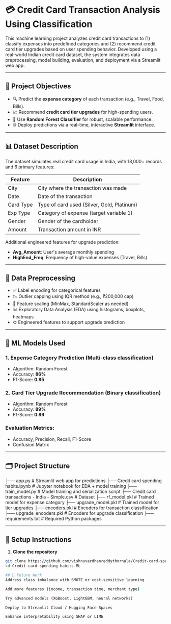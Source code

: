 # 💳 Credit Card Transaction Analysis Using Classification

This machine learning project analyzes credit card transactions to (1) classify expenses into predefined categories and (2) recommend credit card tier upgrades based on user spending behavior. Developed using a real-world Indian credit card dataset, the system integrates data preprocessing, model building, evaluation, and deployment via a Streamlit web app.

---

## 📌 Project Objectives

- 🔍 Predict the **expense category** of each transaction (e.g., Travel, Food, Bills).
- 📈 Recommend **credit card tier upgrades** for high-spending users.
- 🧠 Use **Random Forest Classifier** for robust, scalable performance.
- 🌐 Deploy predictions via a real-time, interactive **Streamlit** interface.

---

## 📊 Dataset Description

The dataset simulates real credit card usage in India, with 18,000+ records and 6 primary features:

| Feature     | Description                                      |
|-------------|--------------------------------------------------|
| City        | City where the transaction was made              |
| Date        | Date of the transaction                          |
| Card Type   | Type of card used (Silver, Gold, Platinum)       |
| Exp Type    | Category of expense (target variable 1)          |
| Gender      | Gender of the cardholder                         |
| Amount      | Transaction amount in INR                        |

Additional engineered features for upgrade prediction:
- **Avg_Amount**: User's average monthly spending
- **HighEnd_Freq**: Frequency of high-value expenses (Travel, Bills)

---

## 🧹 Data Preprocessing

- ✅ Label encoding for categorical features
- 📉 Outlier capping using IQR method (e.g., ₹200,000 cap)
- 🔄 Feature scaling (MinMax, StandardScaler as needed)
- 📊 Exploratory Data Analysis (EDA) using histograms, boxplots, heatmaps
- ⚙️ Engineered features to support upgrade prediction

---

## 🤖 ML Models Used

### 1. **Expense Category Prediction** (Multi-class classification)
- Algorithm: Random Forest
- Accuracy: **86%**
- F1-Score: **0.85**

### 2. **Card Tier Upgrade Recommendation** (Binary classification)
- Algorithm: Random Forest
- Accuracy: **89%**
- F1-Score: **0.89**

### Evaluation Metrics:
- Accuracy, Precision, Recall, F1-Score
- Confusion Matrix

---

## 🗂️ Project Structure

├── app.py # Streamlit web app for predictions
├── Credit card spending habits.ipynb # Jupyter notebook for EDA + model training 
├── train_model.py # Model training and serialization script 
├── Credit card transactions - India - Simple.csv # Dataset 
├── rf_model.pkl # Trained model for expense category 
├── upgrade_model.pkl # Trained model for tier upgrades 
├── encoders.pkl # Encoders for transaction classification 
├── upgrade_encoders.pkl # Encoders for upgrade classification 
├── requirements.txt # Required Python packages


---

## 🚀 Setup Instructions

1. **Clone the repository**
```bash
git clone https://github.com/vishnuvardhanreddythornala/Credit-card-spending-habits-ML.git
cd Credit-card-spending-habits-ML

## 🧪 Future Work
Address class imbalance with SMOTE or cost-sensitive learning

Add more features (income, transaction time, merchant type)

Try advanced models (XGBoost, LightGBM, neural networks)

Deploy to Streamlit Cloud / Hugging Face Spaces

Enhance interpretability using SHAP or LIME
